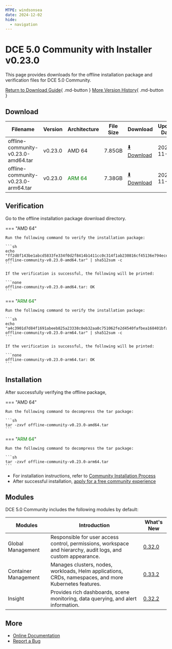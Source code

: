 ```yaml
---
MTPE: windsonsea
date: 2024-12-02
hide:
  - navigation
---
```


# DCE 5.0 Community with Installer v0.23.0

This page provides downloads for the offline installation package and verification files for DCE 5.0 Community.

[Return to Download Guide](../index.md){ .md-button } [More Version History](./dce5-installer-history.md){ .md-button }

## Download

| Filename | Version | Architecture | File Size | Download | Update Date |
| --------- | ------- | ------------ | --------- | -------- | ----------- |
| offline-community-v0.23.0-amd64.tar | v0.23.0 | AMD 64 | 7.85GB | [:arrow_down: Download](https://qiniu-download-public.daocloud.io/DaoCloud_Enterprise/dce5/offline-community-v0.23.0-amd64.tar) | 2024-11-11 |
| offline-community-v0.23.0-arm64.tar | v0.23.0 | <font color="green">ARM 64</font> | 7.38GB | [:arrow_down: Download](https://qiniu-download-public.daocloud.io/DaoCloud_Enterprise/dce5/offline-community-v0.23.0-arm64.tar) | 2024-11-11 |

## Verification

Go to the offline installation package download directory.

=== "AMD 64"

    Run the following command to verify the installation package:

    ```sh
    echo "ff2d8f143be1abcd5833fe334f0d2f8414b1411cc0c314f1ab230816cf45136e794ece9a4ca89007ff654a6915ac80be416dd4f1acca0f6323a2be7d9070f169  offline-community-v0.23.0-amd64.tar" | sha512sum -c
    ```

    If the verification is successful, the following will be printed:

    ```none
    offline-community-v0.23.0-amd64.tar: OK
    ```

=== "<font color="green">ARM 64</font>"

    Run the following command to verify the installation package:

    ```sh
    echo "a4c3901d7d84f1691abeeb825a23338c0eb32aa8c751062fe2d4540fafbea168401bfa7c9e9827ce8d35dcb30b7e44ac30bc833ccbcaed0e36c2f086bcab1ca6  offline-community-v0.23.0-arm64.tar" | sha512sum -c
    ```

    If the verification is successful, the following will be printed:

    ```none
    offline-community-v0.23.0-arm64.tar: OK
    ```

## Installation

After successfully verifying the offline package,

=== "AMD 64"

    Run the following command to decompress the tar package:

    ```sh
    tar -zxvf offline-community-v0.23.0-amd64.tar
    ```

=== "<font color="green">ARM 64</font>"

    Run the following command to decompress the tar package:

    ```sh
    tar -zxvf offline-community-v0.23.0-arm64.tar
    ```

- For installation instructions, refer to [Community Installation Process](../../install/community/k8s/online.md#_2)
- After successful installation, [apply for a free community experience](../../dce/license0.md)

## Modules

DCE 5.0 Community includes the following modules by default:

| Modules | Introduction | What's New |
| -------- | ----------- | ---------- |
| Global Management | Responsible for user access control, permissions, workspace and hierarchy, audit logs, and custom appearance. | [0.32.0](../../ghippo/intro/release-notes.md#v0320) |
| Container Management | Manages clusters, nodes, workloads, Helm applications, CRDs, namespaces, and more Kubernetes features. | [0.33.2](../../kpanda/intro/release-notes.md#v0332) |
| Insight | Provides rich dashboards, scene monitoring, data querying, and alert information. | [0.32.2](../../insight/intro/release-notes.md#v0322) |

## More

- [Online Documentation](../../dce/index.md)
- [Report a Bug](https://github.com/DaoCloud/DaoCloud-docs/issues)
